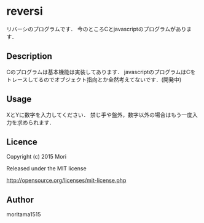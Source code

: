 reversi
====
リバーシのプログラムです．
今のところCとjavascriptのプログラムがあります．

## Description
Cのプログラムは基本機能は実装してあります．
javascriptのプログラムはCをトレースしてるのでオブジェクト指向とか全然考えてないです．(開発中)


## Usage
XとYに数字を入力してください．
禁じ手や盤外，数字以外の場合はもう一度入力を求められます．

## Licence
Copyright (c) 2015 Mori

Released under the MIT license

http://opensource.org/licenses/mit-license.php

## Author
moritama1515